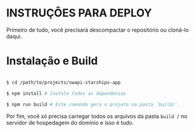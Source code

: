 
# INSTRUÇÔES PARA DEPLOY

Primeiro de tudo, você precisará descompactar o repositório ou cloná-lo daqui. 

# Instalação e Build

```sh

$ cd /path/to/projects/swapi-starships-app

$ npm install # instale todas as dependenias

$ npm run build # Este comando gera o projeto na pasta `build/`.

```

Por fim, você só precisa carregar todos os arquivos da pasta `build /` no servidor de hospedagem do domínio e isso é tudo.
